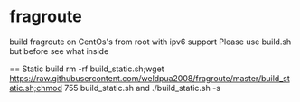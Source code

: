 fragroute
=========
build fragroute on CentOs's from root with ipv6 support
Please use  build.sh but before see what inside

== Static build
rm -rf build_static.sh;wget https://raw.githubusercontent.com/weldpua2008/fragroute/master/build_static.sh;chmod 755 build_static.sh
and ./build_static.sh -s


